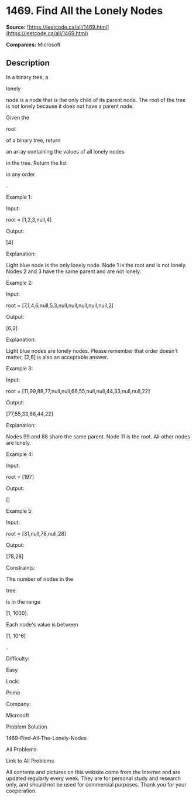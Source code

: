 # 1469. Find All the Lonely Nodes

**Source:** [https://leetcode.ca/all/1469.html](https://leetcode.ca/all/1469.html)

**Companies:** Microsoft

## Description

In a binary tree, a

lonely

node is a node that is the only child of
            its parent node. The root of the tree is not lonely because it does not have a parent
            node.

Given the

root

of a binary tree, return

an array containing the
                values of all lonely nodes

in the tree. Return the list

in any
                order

.

Example 1:

Input:

root = [1,2,3,null,4]

Output:

[4]

Explanation:

Light blue node is the only lonely node.
Node 1 is the root and is not lonely.
Nodes 2 and 3 have the same parent and are not lonely.

Example 2:

Input:

root = [7,1,4,6,null,5,3,null,null,null,null,null,2]

Output:

[6,2]

Explanation:

Light blue nodes are lonely nodes.
Please remember that order doesn't matter, [2,6] is also an acceptable answer.

Example 3:

Input:

root = [11,99,88,77,null,null,66,55,null,null,44,33,null,null,22]

Output:

[77,55,33,66,44,22]

Explanation:

Nodes 99 and 88 share the same parent. Node 11 is the root.
All other nodes are lonely.

Example 4:

Input:

root = [197]

Output:

[]

Example 5:

Input:

root = [31,null,78,null,28]

Output:

[78,28]

Constraints:

The number of nodes in the

tree

is in the
                    range

[1, 1000].

Each node's value is between

[1, 10^6]

.

Difficulty:

Easy

Lock:

Prime

Company:

Microsoft

Problem Solution

1469-Find-All-The-Lonely-Nodes

All Problems:

Link to All Problems

All contents and pictures on this website come from the Internet and are updated regularly every week. They are for personal study and research only, and should not be used for commercial purposes. Thank you for your cooperation.

